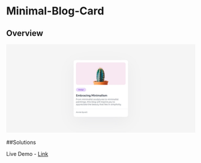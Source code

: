 # Minimal-Blog-Card


<!-- OVERVIEW -->

## Overview

![screenshot](https://github.com/krish144/Minimal-Blog-Card/blob/main/dccl--responsive-mini-blog-card/assets/img/Screenshot%202023-11-28%20063439.jpg)


##Solutions

Live Demo - [Link]("https://famous-choux-4c3dbf.netlify.app/")
